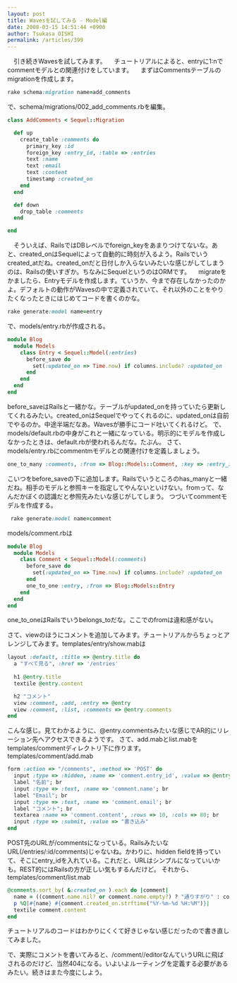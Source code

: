 ```yaml
---
layout: post
title: Wavesを試してみる - Model編
date: 2008-03-15 14:51:44 +0900
author: Tsukasa OISHI
permalink: /articles/399
---
```


　引き続きWavesを試してみます。
　チュートリアルによると、entryに1:nでcommentモデルとの関連付けをしています。
　まずはCommentsテーブルのmigrationを作成します。

```ruby
rake schema:migration name=add_comments
```

で、schema/migrations/002\_add\_comments.rbを編集。

```ruby
class AddComments < Sequel::Migration

  def up
    create_table :comments do
      primary_key :id
      foreign_key :entry_id, :table => :entries
      text :name
      text :email
      text :content
      timestamp :created_on
    end
  end

  def down
    drop_table :comments
  end

end
```

　そういえば、RailsではDBレベルでforeign\_keyをあまりつけてないな。あと、created\_onはSequelによって自動的に時刻が入るよう。Railsでいうcreated\_atだね。created\_onだと日付しか入らないみたいな感じがしてしまうのは、Railsの使いすぎか。ちなみにSequelというのはORMです。
　migrateをかましたら、Entryモデルを作成します。ていうか、今まで存在しなかったのかよ。デフォルトの動作がWavesの中で定義されていて、それ以外のことをやりたくなったときにはじめてコードを書くのかな。

```ruby
rake generate:model name=entry
```

で、models/entry.rbが作成される。

```ruby
module Blog
  module Models
    class Entry < Sequel::Model(:entries)
      before_save do
        set(:updated_on => Time.now) if columns.include? :updated_on
      end
    end
  end
end
```

before\_saveはRailsと一緒かな。テーブルがupdated\_onを持っていたら更新してくれるみたい。created\_onはSequelでやってくれるのに、updated\_onは自前でやるのか。中途半端だなあ。Wavesが勝手にコード吐いてくれるけど。
で、models/default.rbの中身がこれと一緒になっている。明示的にモデルを作成しなかったときは、default.rbが使われるんだな。たぶん。
さて、models/entry.rbにcommentmモデルとの関連付けを定義しましょう。

```ruby
one_to_many :comments, :from => Blog::Models::Comment, :key => :entry_id
```

こいつをbefore\_saveの下に追加します。Railsでいうところのhas\_manyと一緒だね。相手のモデルと参照キーを指定してやんないといけない。fromって、なんだかぼくの認識だと参照先みたいな感じがしてしまう。
つづいてcommentモデルを作成する。

```ruby
 rake generate:model name=comment
```

models/comment.rbは

```ruby
module Blog
  module Models
    class Comment < Sequel::Model(:comments)      
      before_save do
        set(:updated_on => Time.now) if columns.include? :updated_on
      end
      one_to_one :entry, :from => Blog::Models::Entry
    end
  end
end
```

one\_to\_oneはRailsでいうbelongs\_toだな。ここでのfromは違和感がない。

さて、viewのほうにコメントを追加してみます。チュートリアルからちょっとアレンジしてみます。templates/entry/show.mabは

```ruby
layout :default, :title => @entry.title do
  a "すべて見る", :href => '/entries'
 
  h1 @entry.title
  textile @entry.content

  h2 "コメント"
  view :comment, :add, :entry => @entry
  view :comment, :list, :comments => @entry.comments
end
```

こんな感じ。見てわかるように、@entry.commentsみたいな感じでAR的にリレーション先へアクセスできるようです。
さて、add.mabとlist.mabをtemplates/commentディレクトリ下に作ります。
templates/comment/add.mab

```ruby
form :action => "/comments", :method => 'POST' do
  input :type => :hidden, :name => 'comment.entry_id', :value => @entry.id
  label "名前"; br
  input :type => :text, :name => 'comment.name'; br
  label "Email"; br
  input :type => :text, :name => 'comment.email'; br
  label "コメント"; br
  textarea :name => 'comment.content', :rows => 10, :cols => 80; br
  input :type => :submit, :value => "書き込み"
end
```

POST先のURLが/commentsになっている。RailsみたいなURL(/entries/:id/comments)じゃないね。かわりに、hidden fieldを持っていて、そこにentry\_idを入れている。これだと、URLはシンプルになっていいかも。REST的にはRailsの方が正しい気もするんだけど。
それから、templates/comment/list.mab

```ruby
@comments.sort_by( &:created_on ).each do |comment|
  name = ((comment.name.nil? or comment.name.empty?) ? "通りすがり" : comment.name)
  p %Q|#{name} #{comment.created_on.strftime("%Y-%m-%d %H:%M")}|
  textile comment.content
end
```

チュートリアルのコードはわかりにくくて好きじゃない感じだったので書き直してみました。

で、実際にコメントを書いてみると、/comment//editorなんていうURLに飛ばされるのだけど、当然404になる。いよいよルーティングを定義する必要があるみたい。続きはまた今度にしよう。

